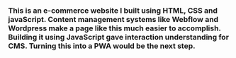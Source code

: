 ### This is an e-commerce website I built using HTML, CSS and javaScript. Content management systems like Webflow and Wordpress make a page like this much easier to accomplish. Building it using JavaScript gave interaction understanding for CMS. Turning this into a PWA would be the next step.
